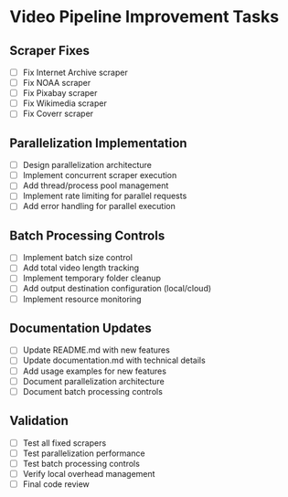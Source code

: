 # Video Pipeline Improvement Tasks

## Scraper Fixes
- [ ] Fix Internet Archive scraper
- [ ] Fix NOAA scraper
- [ ] Fix Pixabay scraper
- [ ] Fix Wikimedia scraper
- [ ] Fix Coverr scraper

## Parallelization Implementation
- [ ] Design parallelization architecture
- [ ] Implement concurrent scraper execution
- [ ] Add thread/process pool management
- [ ] Implement rate limiting for parallel requests
- [ ] Add error handling for parallel execution

## Batch Processing Controls
- [ ] Implement batch size control
- [ ] Add total video length tracking
- [ ] Implement temporary folder cleanup
- [ ] Add output destination configuration (local/cloud)
- [ ] Implement resource monitoring

## Documentation Updates
- [ ] Update README.md with new features
- [ ] Update documentation.md with technical details
- [ ] Add usage examples for new features
- [ ] Document parallelization architecture
- [ ] Document batch processing controls

## Validation
- [ ] Test all fixed scrapers
- [ ] Test parallelization performance
- [ ] Test batch processing controls
- [ ] Verify local overhead management
- [ ] Final code review
